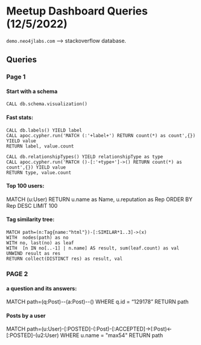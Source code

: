 # Meetup Dashboard Queries (12/5/2022)
`demo.neo4jlabs.com` --> stackoverflow database.


## Queries

### Page 1

#### Start with a schema
```
CALL db.schema.visualization()
```

#### Fast stats:
```
CALL db.labels() YIELD label
CALL apoc.cypher.run('MATCH (:'+label+') RETURN count(*) as count',{}) YIELD value
RETURN label, value.count
```

```
CALL db.relationshipTypes() YIELD relationshipType as type
CALL apoc.cypher.run('MATCH ()-[:'+type+']->() RETURN count(*) as count',{}) YIELD value
RETURN type, value.count
```



#### Top 100 users:

MATCH (u:User)
RETURN u.name as Name, u.reputation as Rep
ORDER BY Rep DESC
LIMIT 100



#### Tag similarity tree:
```
MATCH path=(n:Tag{name:"html"})-[:SIMILAR*1..3]->(x)
WITH  nodes(path) as no
WITH no, last(no) as leaf
WITH  [n IN no[..-1] | n.name] AS result, sum(leaf.count) as val
UNWIND result as res
RETURN collect(DISTINCT res) as result, val
```

### PAGE 2 


#### a question and its answers:

MATCH path=(q:Post)--(a:Post)--()
WHERE q.id = “129178”
RETURN path

#### Posts by a user

MATCH path=(u:User)-[:POSTED]-(:Post)-[:ACCEPTED]->(:Post)<-[:POSTED]-(u2:User)
WHERE u.name = "max54"
RETURN path


